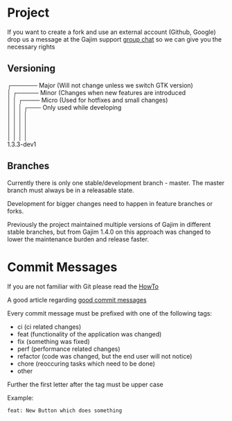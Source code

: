 # Project

If you want to create a fork and use an external account (Github, Google) drop us a message at the Gajim support [group chat](xmpp:gajim@conference.gajim.org?join) so we can give you the necessary rights

## Versioning

┌────── Major (Will not change unless we switch GTK version)  
│ ┌───── Minor (Changes when new features are introduced  
│ │ ┌──── Micro (Used for hotfixes and small changes)  
│ │ │ ┌─── Only used while developing  
│ │ │ │  
│ │ │ │  
│ │ │ │  
│ │ │ │  
1.3.3-dev1

## Branches

Currently there is only one stable/development branch - master.
The master branch must always be in a releasable state.

Development for bigger changes need to happen in feature branches or forks.

Previously the project maintained multiple versions of Gajim in
different stable branches, but from Gajim 1.4.0 on this approach was changed
to lower the maintenance burden and release faster.


# Commit Messages

If you are not familiar with Git please read the [HowTo](https://dev.gajim.org/gajim/gajim/wikis/development/howtogit)

A good article regarding [good commit messages](https://chris.beams.io/posts/git-commit/)

Every commit message must be prefixed with one of the following tags:

- ci        (ci related changes)
- feat      (functionality of the application was changed)
- fix       (something was fixed)
- perf      (performance related changes)
- refactor  (code was changed, but the end user will not notice)
- chore     (reoccuring tasks which need to be done)
- other

Further the first letter after the tag must be upper case

Example:

`feat: New Button which does something`
